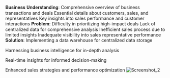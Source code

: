 𝐁𝐮𝐬𝐢𝐧𝐞𝐬𝐬 𝐔𝐧𝐝𝐞𝐫𝐬𝐭𝐚𝐧𝐝𝐢𝐧𝐠:
Comprehensive overview of business transactions and deals
Essential details about customers, sales, and representatives
Key insights into sales performance and customer interactions
𝐏𝐫𝐨𝐛𝐥𝐞𝐦:
Difficulty in prioritizing high-impact deals
Lack of centralized data for comprehensive analysis
Inefficient sales process due to limited insights
Inadequate visibility into sales representative performance
𝐒𝐨𝐥𝐮𝐭𝐢𝐨𝐧:
Implementing a data warehouse for centralized data storage

Harnessing business intelligence for in-depth analysis

Real-time insights for informed decision-making

Enhanced sales strategies and performance optimization
![Screenshot_2](https://github.com/imen-ayadi/Commercial-pipeline-Opportunity/assets/82923450/42ca1d48-cae3-4b15-b3d9-e8afe770622d)
